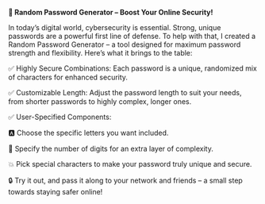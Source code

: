 **🔐 Random Password Generator – Boost Your Online Security!**

In today’s digital world, cybersecurity is essential. Strong, unique passwords are a powerful first line of defense. To help with that, I created a Random Password Generator – a tool designed for maximum password strength and flexibility. Here’s what it brings to the table:

✅ Highly Secure Combinations: Each password is a unique, randomized mix of characters for enhanced security.

✅ Customizable Length: Adjust the password length to suit your needs, from shorter passwords to highly complex, longer ones.

✅ User-Specified Components:

🅰️ Choose the specific letters you want included.

🔢 Specify the number of digits for an extra layer of complexity.

💥 Pick special characters to make your password truly unique and secure.

🔒 Try it out, and pass it along to your network and friends – a small step towards staying safer online!
